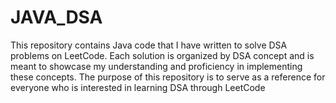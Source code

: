 # JAVA_DSA
This repository contains Java code that I have written to solve DSA problems on LeetCode. Each solution is organized by DSA concept and is meant to showcase my understanding and proficiency in implementing these concepts. The purpose of this repository is to serve as a reference for everyone who is interested in learning DSA through LeetCode
